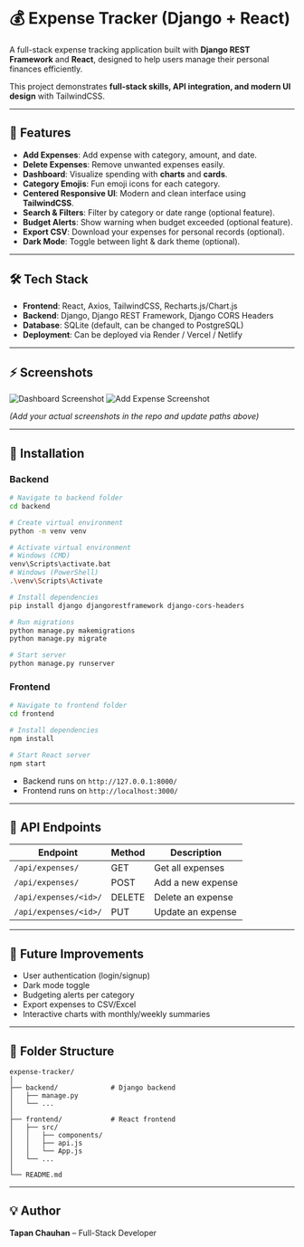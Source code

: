

# 💰 Expense Tracker (Django + React)

A full-stack expense tracking application built with **Django REST Framework** and **React**, designed to help users manage their personal finances efficiently.

This project demonstrates **full-stack skills, API integration, and modern UI design** with TailwindCSS.

---

## 🌟 Features

* **Add Expenses**: Add expense with category, amount, and date.
* **Delete Expenses**: Remove unwanted expenses easily.
* **Dashboard**: Visualize spending with **charts** and **cards**.
* **Category Emojis**: Fun emoji icons for each category.
* **Centered Responsive UI**: Modern and clean interface using **TailwindCSS**.
* **Search & Filters**: Filter by category or date range (optional feature).
* **Budget Alerts**: Show warning when budget exceeded (optional feature).
* **Export CSV**: Download your expenses for personal records (optional).
* **Dark Mode**: Toggle between light & dark theme (optional).

---

## 🛠 Tech Stack

* **Frontend**: React, Axios, TailwindCSS, Recharts.js/Chart.js
* **Backend**: Django, Django REST Framework, Django CORS Headers
* **Database**: SQLite (default, can be changed to PostgreSQL)
* **Deployment**: Can be deployed via Render / Vercel / Netlify

---

## ⚡ Screenshots

![Dashboard Screenshot](<img width="1919" height="1016" alt="image" src="https://github.com/user-attachments/assets/005cd1b7-223c-4145-9152-33fab371d433" />
)
![Add Expense Screenshot](<img width="1917" height="968" alt="image" src="https://github.com/user-attachments/assets/60096ae3-8568-4aad-b48b-e9a55ee15259" />
)

*(Add your actual screenshots in the repo and update paths above)*

---

## 🚀 Installation

### Backend

```bash
# Navigate to backend folder
cd backend

# Create virtual environment
python -m venv venv

# Activate virtual environment
# Windows (CMD)
venv\Scripts\activate.bat
# Windows (PowerShell)
.\venv\Scripts\Activate

# Install dependencies
pip install django djangorestframework django-cors-headers

# Run migrations
python manage.py makemigrations
python manage.py migrate

# Start server
python manage.py runserver
```

### Frontend

```bash
# Navigate to frontend folder
cd frontend

# Install dependencies
npm install

# Start React server
npm start
```

* Backend runs on `http://127.0.0.1:8000/`
* Frontend runs on `http://localhost:3000/`

---

## 🧩 API Endpoints

| Endpoint              | Method | Description       |
| --------------------- | ------ | ----------------- |
| `/api/expenses/`      | GET    | Get all expenses  |
| `/api/expenses/`      | POST   | Add a new expense |
| `/api/expenses/<id>/` | DELETE | Delete an expense |
| `/api/expenses/<id>/` | PUT    | Update an expense |

---

## 🔧 Future Improvements

* User authentication (login/signup)
* Dark mode toggle
* Budgeting alerts per category
* Export expenses to CSV/Excel
* Interactive charts with monthly/weekly summaries

---

## 📂 Folder Structure

```
expense-tracker/
│
├── backend/             # Django backend
│   ├── manage.py
│   └── ...
│
├── frontend/            # React frontend
│   ├── src/
│   │   ├── components/
│   │   ├── api.js
│   │   └── App.js
│   └── ...
│
└── README.md
```

---

## 💡 Author

**Tapan Chauhan** – Full-Stack Developer 
